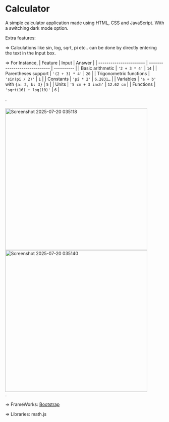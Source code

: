 # Calculator
A simple calculator application made using HTML, CSS and JavaScript. With a switching dark mode option.

Extra features:

=> Calculations like sin, log, sqrt, pi etc.. can be done by directly entering the text in the Input box.

=> For Instance,
| Feature                 | Input                         | Answer     |
| ----------------------- | ----------------------------- | ---------- |
| Basic arithmetic        | `'2 + 3 * 4'`                 | `14`       |
| Parentheses support     | `'(2 + 3) * 4'`               | `20`       |
| Trigonometric functions | `'sin(pi / 2)'`               | `1`        |
| Constants               | `'pi * 2'`                    | `6.2831…`  |
| Variables               | `'a + b'` with `{a: 2, b: 3}` | `5`        |
| Units                   | `'5 cm + 3 inch'`             | `12.62 cm` |
| Functions               | `'sqrt(16) + log(10)'`        | `6`        |


.
<div style="margin-top: 20px;">
<img width="450px" height="450px" alt="Screenshot 2025-07-20 035118" src="https://github.com/user-attachments/assets/17b64e25-04b1-4a36-b00d-1635d14a648c" />
<img width="450px" height="450px" alt="Screenshot 2025-07-20 035140" src="https://github.com/user-attachments/assets/a3f8878a-c2dd-4630-a0d8-fe194728da60" />
</div>
.
 
=> FrameWorks: <a href="https://getbootstrap.com/">Bootstrap</a>

=> Libraries: math.js
